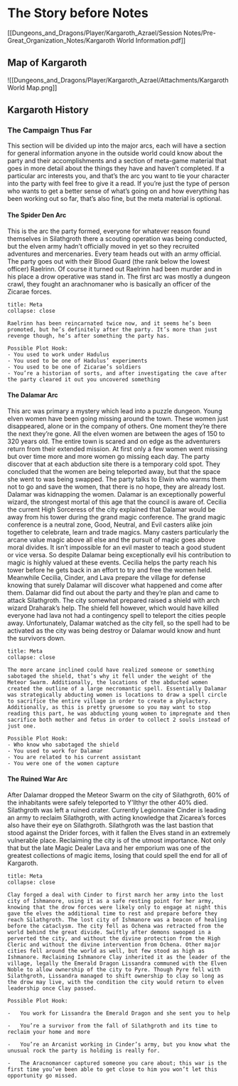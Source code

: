 # The Story before Notes
[[Dungeons_and_Dragons/Player/Kargaroth_Azrael/Session Notes/Pre-Great_Organization_Notes/Kargaroth World Information.pdf]]
## Map of Kargaroth
![[Dungeons_and_Dragons/Player/Kargaroth_Azrael/Attachments/Kargaroth World Map.png]]
## Kargaroth History
### The Campaign Thus Far
This section will be divided up into the major arcs, each will have a section for general information anyone in the outside world could know about the party and their accomplishments and a section of meta-game material that goes in more detail about the things they have and haven’t completed. If a particular arc interests you, and that’s the arc you want to tie your character into the party with feel free to give it a read. If you’re just the type of person who wants to get a better sense of what’s going on and how everything has been working out so far, that’s also fine, but the meta material is optional.

#### The Spider Den Arc

This is the arc the party formed, everyone for whatever reason found themselves in Silathgroth there a scouting operation was being conducted, but the elven army hadn’t officially moved in yet so they recruited adventures and mercenaries. Every team heads out with an army official. The party goes out with their Blood Guard (the rank below the lowest officer) Raelrinn. Of course it turned out Raelrinn had been murder and in his place a drow operative was stand in. The first arc was mostly a dungeon crawl, they fought an arachnomaner who is basically an officer of the Zicarae forces. 
```ad-note
title: Meta
collapse: close

Raelrinn has been reincarnated twice now, and it seems he’s been promoted, but he’s definitely after the party. It’s more than just revenge though, he’s after something the party has. 

Possible Plot Hook:
- You used to work under Hadulus
- You used to be one of Hadulus’ experiments
- You used to be one of Zicarae’s soldiers
- You’re a historian of sorts, and after investigating the cave after the party cleared it out you uncovered something
```
#### The Dalamar Arc
This arc was primary a mystery which lead into a puzzle dungeon. Young elven women have been going missing around the town. These women just disappeared, alone or in the company of others. One moment they’re there the next they’re gone. All the elven women are between the ages of 150 to 320 years old. The entire town is scared and on edge as the adventurers return from their extended mission. At first only a few women went missing but over time more and more women go missing each day. The party discover that at each abduction site there is a temporary cold spot. They concluded that the women are being teleported away, but that the space she went to was being swapped. The party talks to Elwin who warms them not to go and save the women, that there is no hope, they are already lost. Dalamar was kidnapping the women. Dalamar is an exceptionally powerful wizard, the strongest mortal of this age that the council is aware of. Cecilia the current High Sorceress of the city explained that Dalamar would be away from his tower during the grand magic conference. The grand magic conference is a neutral zone, Good, Neutral, and Evil casters alike join together to celebrate, learn and trade magics. Many casters particularly the arcane value magic above all else and the pursuit of magic goes above moral divides. It isn’t impossible for an evil master to teach a good student or vice versa. So despite Dalamar being exceptionally evil his contribution to magic is highly valued at these events. Cecilia helps the party reach his tower before he gets back in an effort to try and free the women held. Meanwhile Cecilia, Cinder, and Lava prepare the village for defense knowing that surely Dalamar will discover what happened and come after them. Dalamar did find out about the party and they’re plan and came to attack Silathgroth. The city somewhat prepared raised a shield with arch wizard Draharak’s help. The shield fell however, which would have killed everyone had lava not had a contingency spell to teleport the cities people away. Unfortunately, Dalamar watched as the city fell, so the spell had to be activated as the city was being destroy or Dalamar would know and hunt the survivors down. 
```ad-note
title: Meta
collapse: close

The more arcane inclined could have realized someone or something sabotaged the shield, that’s why it fell under the weight of the Meteor Swarm. Additionally, the locations of the abducted women created the outline of a large necromantic spell. Essentially Dalamar was strategically abducting women is locations to draw a spell circle to sacrifice the entire village in order to create a phylactery. Additionally, as this is pretty gruesome so you may want to stop reading this part, he was abducting young women to impregnate and then sacrifice both mother and fetus in order to collect 2 souls instead of just one. 

Possible Plot Hook:
- Who know who sabotaged the shield
- You used to work for Dalamar
- You are related to his current assistant
- You were one of the women capture
```
#### The Ruined War Arc
After Dalamar dropped the Meteor Swarm on the city of Silathgroth, 60% of the inhabitants were safely teleported to Y’llthyr the other 40% died. Silathgroth was left a ruined crater. Currently Legionnaire Cinder is leading an army to reclaim Silathgroth, with acting knowledge that Zicarea’s forces also have their eye on Silathgroth. Silathgroth was the last bastion that stood against the Drider forces, with it fallen the Elves stand in an extremely vulnerable place. Reclaiming the city is of the utmost importance. Not only that but the late Magic Dealer Lava and her emporium was one of the greatest collections of magic items, losing that could spell the end for all of Kargaroth. 
```ad-note
title: Meta
collapse: close

Clay forged a deal with Cinder to first march her army into the lost city of Ishmanore, using it as a safe resting point for her army, knowing that the drow forces were likely only to engage at night this gave the elves the additional time to rest and prepare before they reach Silathgroth. The lost city of Ishmanore was a beacon of healing before the cataclysm. The city fell as Ochena was retracted from the world behind the great divide. Swiftly after demons swooped in a perverted the city, and without the divine protection from the High Cleric and without the divine intervention from Ochena. Other major cities fell around the world as well, but few stood as high as Ishmanore. Reclaiming Ishmanore Clay inherited it as the leader of the village, legally the Emerald Dragon Lissandra communed with the Elven Noble to allow ownership of the city to Pyre. Though Pyre fell with Silathgroth, Lissandra managed to shift ownership to clay so long as the drow may live, with the condition the city would return to elven leadership once Clay passed. 

Possible Plot Hook:

-   You work for Lissandra the Emerald Dragon and she sent you to help
    
-   You’re a survivor from the fall of Silathgroth and its time to reclaim your home and more
    
-   You’re an Arcanist working in Cinder’s army, but you know what the unusual rock the party is holding is really for.
    
-   The Aracnomancer captured someone you care about; this war is the first time you’ve been able to get close to him you won’t let this opportunity go missed.
```
